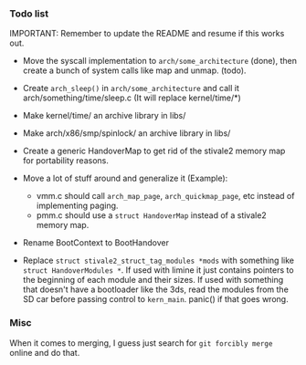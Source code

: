 ### Todo list

IMPORTANT: Remember to update the README and resume if this works out.

- Move the syscall implementation to `arch/some_architecture` (done), then create a bunch of system calls like map and unmap. (todo).
- Create `arch_sleep()` in `arch/some_architecture` and call it arch/something/time/sleep.c (It will replace kernel/time/*)
- Make kernel/time/ an archive library in libs/
- Make arch/x86/smp/spinlock/ an archive library in libs/
- Create a generic HandoverMap to get rid of the stivale2 memory map for portability reasons.
- Move a lot of stuff around and generalize it (Example):
	- vmm.c should call `arch_map_page`, `arch_quickmap_page`, etc instead of implementing paging.
	- pmm.c should use a `struct HandoverMap` instead of a stivale2 memory map.

- Rename BootContext to BootHandover
- Replace `struct stivale2_struct_tag_modules *mods` with something like `struct HandoverModules *`. If used with limine it just contains pointers to the beginning of each module and their sizes. If used with something that doesn't have a bootloader like the 3ds, read the modules from the SD car before passing control to `kern_main`. panic() if that goes wrong.

### Misc
When it comes to merging, I guess just search for `git forcibly merge` online and do that.
